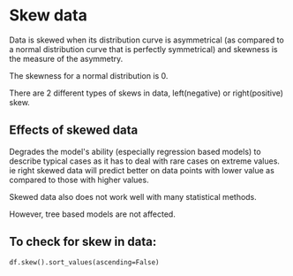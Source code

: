 # Skew data

Data is skewed when its distribution curve is asymmetrical (as compared to a normal distribution curve that is perfectly symmetrical) and skewness is the measure of the asymmetry.

The skewness for a normal distribution is 0.

There are 2 different types of skews in data, left(negative) or right(positive) skew.

## Effects of skewed data

Degrades the model's ability (especially regression based models) to describe typical cases as it has to deal with rare cases on extreme values.
ie right skewed data will predict better on data points with lower value as compared to those with higher values.

Skewed data also does not work well with many statistical methods.

However, tree based models are not affected.

## To check for skew in data:

    df.skew().sort_values(ascending=False)

